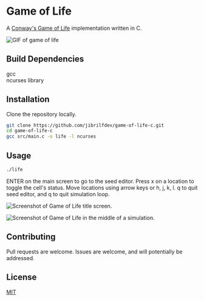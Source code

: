 # Game of Life

A [Conway's Game of Life](https://en.wikipedia.org/wiki/Conway's_Game_of_Life) implementation written in C.

![GIF of game of life](./gifs/glider.gif)

## Build Dependencies
gcc <br />
ncurses library

## Installation

Clone the repository locally.

```bash
git clone https://github.com/jibrilfdev/game-of-life-c.git
cd game-of-life-c
gcc src/main.c -o life -l ncurses
```

## Usage

```bash
./life
```

ENTER on the main screen to go to the seed editor. Press x on a location to toggle the cell's status. Move locations using arrow keys or h, j, k, l. q to quit seed editor, and q to quit simulation loop.

![Screenshot of Game of Life title screen.](./screenshots/titlescreen.png)

![Screenshot of Game of Life in the middle of a simulation.](./screenshots/gamestate.png)

## Contributing

Pull requests are welcome. Issues are welcome, and will potentially be addressed.

## License

[MIT](https://choosealicense.com/licenses/mit/)

